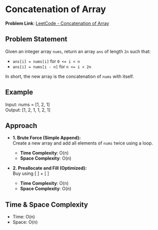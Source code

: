 # Concatenation of Array

**Problem Link**: [LeetCode - Concatenation of Array](https://leetcode.com/problems/concatenation-of-array)

## Problem Statement

Given an integer array `nums`, return an array `ans` of length `2n` such that:

- `ans[i] = nums[i]` for `0 <= i < n`
- `ans[i] = nums[i - n]` for `n <= i < 2n`

In short, the new array is the concatenation of `nums` with itself.

## Example

Input: nums = [1, 2, 1]  
Output: [1, 2, 1, 1, 2, 1]

## Approach

- **1. Brute Force (Simple Append):**  
  Create a new array and add all elements of `nums` twice using a loop.  
  - **Time Complexity**: O(n)  
  - **Space Complexity**: O(n)

- **2. Preallocate and Fill (Optimized):**  
   Buy using [ ] + [ ]
  - **Time Complexity**: O(n)  
  - **Space Complexity**: O(n)

## Time & Space Complexity

- Time: O(n)  
- Space: O(n)

